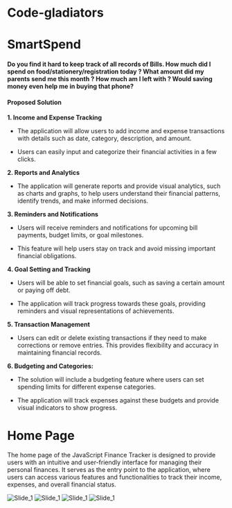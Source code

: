 # Code-gladiators
**<h1>SmartSpend</h1>**
#### Do you find it hard to keep track of all records of Bills. How much did I spend on food/stationery/registration today ? What amount did my parents send me this month ? How much am I left with ? Would saving money even help me in buying that phone?
#### Proposed Solution
**1. Income and Expense Tracking**



* The application will allow users to add income and expense transactions with details such as date, category, description, and amount.

* Users can easily input and categorize their financial activities in a few clicks.


**2. Reports and Analytics**

* The application will generate reports and provide visual analytics, such as charts and graphs, to help users understand their financial patterns, identify trends, and make informed decisions.

**3. Reminders and Notifications**
* Users will receive reminders and notifications for upcoming bill payments, budget limits, or goal milestones. 

* This feature will help users stay on track and avoid missing important financial obligations.


**4. Goal Setting and Tracking**

* Users will be able to set financial goals, such as saving a certain amount or paying off debt. 

* The application will track progress towards these goals, providing reminders and visual representations of achievements.

**5. Transaction Management**

* Users can edit or delete existing transactions if they need to make corrections or remove entries. This provides flexibility and accuracy in maintaining financial records.

 **6. Budgeting and Categories:**

* The solution will include a budgeting feature where users can set spending limits for different expense categories.

* The application will track expenses against these budgets and provide visual indicators to show progress.


# Home Page 

<p> The home page of the JavaScript Finance Tracker is designed to provide users with an intuitive and user-friendly interface for managing their personal finances. It serves as the entry point to the application, where users can access various features and functionalities to track their income, expenses, and overall financial status.


![Slide_1](https://github.com/nisha-laur/Code-gladiators/assets/104618576/1098e71c-7235-4052-8970-c8a7310b9cbd)
![Slide_1](https://github.com/nisha-laur/Code-gladiators/assets/104618576/cc154ad7-372b-44b4-8645-61192b21aa98)
![Slide_1](https://github.com/nisha-laur/Code-gladiators/assets/104618576/4ff8bf83-4657-4bd8-82a1-5cb8eb0215ff)
![Slide_1](https://github.com/nisha-laur/Code-gladiators/assets/104618576/3d173416-7f9b-4e39-9434-96afb41afcb8)
